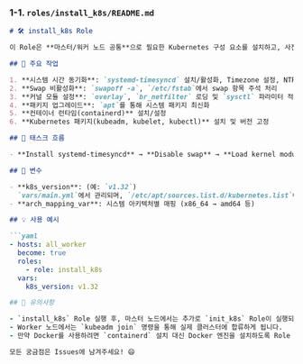 ### 1-1. `roles/install_k8s/README.md`

```markdown
# 🛠️ install_k8s Role

이 Role은 **마스터/워커 노드 공통**으로 필요한 Kubernetes 구성 요소를 설치하고, 사전 준비 작업을 수행합니다.

## 🔑 주요 작업

1. **시스템 시간 동기화**: `systemd-timesyncd` 설치/활성화, Timezone 설정, NTP 동기화
2. **Swap 비활성화**: `swapoff -a`, `/etc/fstab`에서 swap 항목 주석 처리
3. **커널 모듈 설정**: `overlay`, `br_netfilter` 로딩 및 `sysctl` 파라미터 적용
4. **패키지 업그레이드**: `apt`를 통해 시스템 패키지 최신화
5. **컨테이너 런타임(containerd)** 설치/설정
6. **Kubernetes 패키지(kubeadm, kubelet, kubectl)** 설치 및 버전 고정

## 📂 태스크 흐름

- **Install systemd-timesyncd** → **Disable swap** → **Load kernel modules** → **Configure iptables** → **Install containerd** → **Install Kubernetes packages** → **Start kubelet**

## 🎯 변수

- **k8s_version**: (예: `v1.32`)
  `vars/main.yml`에서 관리되며, `/etc/apt/sources.list.d/kubernetes.list`에 이 값이 반영됩니다.
- **arch_mapping_var**: 시스템 아키텍처별 매핑 (x86_64 → amd64 등)

## 💡 사용 예시

```yaml
- hosts: all_worker
  become: true
  roles:
    - role: install_k8s
  vars:
    k8s_version: v1.32

## 📢 유의사항

- `install_k8s` Role 실행 후, 마스터 노드에서는 추가로 `init_k8s` Role이 실행되어야 **클러스터가 완성**됩니다.
- Worker 노드에서는 `kubeadm join` 명령을 통해 실제 클러스터에 합류하게 됩니다.
- 만약 Docker를 사용하려면 `containerd` 설치 대신 Docker 엔진을 설치하도록 Role 수정이 필요합니다.

모든 궁금점은 Issues에 남겨주세요! 😄
